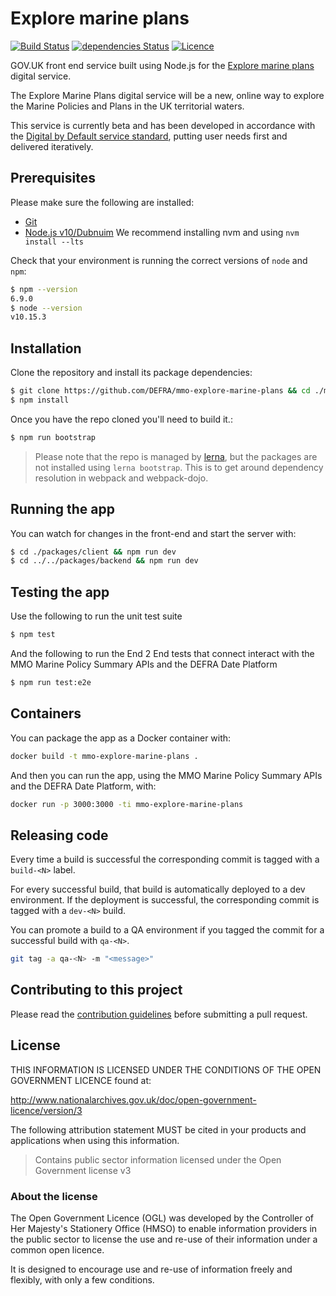 # Explore marine plans

[![Build Status](https://dev.azure.com/mmodigital/mis/_apis/build/status/mmodigital.MIS_application?branchName=master)](https://dev.azure.com/mmodigital/mis/_build/latest?definitionId=18&branchName=master)
[![dependencies Status](https://david-dm.org/mmodigital/MIS_application/status.svg)](https://david-dm.org/mmodigital/MIS_application)
[![Licence](https://img.shields.io/badge/Licence-OGLv3-blue.svg)](http://www.nationalarchives.gov.uk/doc/open-government-licence/version/3)

GOV.UK front end service built using Node.js for the [Explore marine plans](https://explore-marine-plans.marineservices.org.uk) digital service.

The Explore Marine Plans digital service will be a new, online way to explore the Marine Policies and Plans in the UK territorial waters.

This service is currently beta and has been developed in accordance with the [Digital by Default service standard](https://www.gov.uk/service-manual/digital-by-default), putting user needs first and delivered iteratively.

## Prerequisites

Please make sure the following are installed:

- [Git](https://git-scm.com/book/en/v2/Getting-Started-Installing-Git)
- [Node.js v10/Dubnuim](https://nodejs.org/en/) We recommend installing nvm and using `nvm install --lts`

Check that your environment is running the correct versions of `node` and `npm`:
```bash
$ npm --version
6.9.0
$ node --version
v10.15.3
```

## Installation

Clone the repository and install its package dependencies:
```bash
$ git clone https://github.com/DEFRA/mmo-explore-marine-plans && cd ./mmo-explore-marine-plans
$ npm install
```

Once you have the repo cloned you'll need to build it.:
```bash
$ npm run bootstrap
```

> Please note that the repo is managed by [lerna](https://github.com/lerna/lerna), but the packages are not installed using `lerna bootstrap`. This is to get around dependency resolution in webpack and webpack-dojo.

## Running the app

You can watch for changes in the front-end and start the server with:
```bash
$ cd ./packages/client && npm run dev
$ cd ../../packages/backend && npm run dev
```

## Testing the app

Use the following to run the unit test suite
```bash
$ npm test
```

And the following to run the End 2 End tests that connect interact with the MMO Marine Policy Summary APIs and the DEFRA Date Platform
```bash
$ npm run test:e2e
```

## Containers

You can package the app as a Docker container with:
```bash
docker build -t mmo-explore-marine-plans .
```

And then you can run the app, using the MMO Marine Policy Summary APIs and the DEFRA Date Platform, with:
```bash
docker run -p 3000:3000 -ti mmo-explore-marine-plans
```

## Releasing code

Every time a build is successful the corresponding commit is tagged with a `build-<N>` label.

For every successful build, that build is automatically deployed to a dev environment. If the deployment is successful, the corresponding commit is tagged with a `dev-<N>` build.

You can promote a build to a QA environment if you tagged the commit for a successful build with `qa-<N>`.

```bash
git tag -a qa-<N> -m "<message>"
```

## Contributing to this project

Please read the [contribution guidelines](/CONTRIBUTING.md) before submitting a pull request.

## License

THIS INFORMATION IS LICENSED UNDER THE CONDITIONS OF THE OPEN GOVERNMENT LICENCE found at:

<http://www.nationalarchives.gov.uk/doc/open-government-licence/version/3>

The following attribution statement MUST be cited in your products and applications when using this information.

> Contains public sector information licensed under the Open Government license v3

### About the license

The Open Government Licence (OGL) was developed by the Controller of Her Majesty's Stationery Office (HMSO) to enable information providers in the public sector to license the use and re-use of their information under a common open licence.

It is designed to encourage use and re-use of information freely and flexibly, with only a few conditions.
